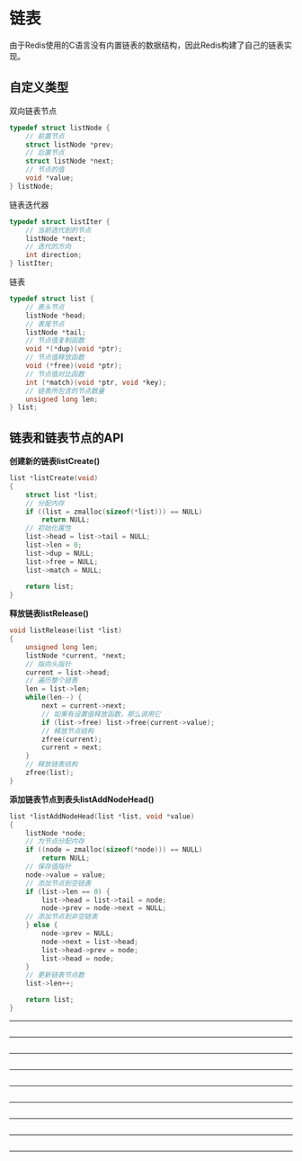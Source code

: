 # 链表
由于Redis使用的C语言没有内置链表的数据结构，因此Redis构建了自己的链表实现。
## 自定义类型
双向链表节点
```c
typedef struct listNode {
    // 前置节点
    struct listNode *prev;
    // 后置节点
    struct listNode *next;
    // 节点的值
    void *value;
} listNode;
```
链表迭代器
```c
typedef struct listIter {
    // 当前迭代到的节点
    listNode *next;
    // 迭代的方向
    int direction;
} listIter;
```
链表
```c
typedef struct list {
    // 表头节点
    listNode *head;
    // 表尾节点
    listNode *tail;
    // 节点值复制函数
    void *(*dup)(void *ptr);
    // 节点值释放函数
    void (*free)(void *ptr);
    // 节点值对比函数
    int (*match)(void *ptr, void *key);
    // 链表所包含的节点数量
    unsigned long len;
} list;
```
## 链表和链表节点的API
**创建新的链表listCreate()**
```c
list *listCreate(void)
{
    struct list *list;
    // 分配内存
    if ((list = zmalloc(sizeof(*list))) == NULL)
        return NULL;
    // 初始化属性
    list->head = list->tail = NULL;
    list->len = 0;
    list->dup = NULL;
    list->free = NULL;
    list->match = NULL;
    
    return list;
}
```

**释放链表listRelease()**
```c
void listRelease(list *list)
{
    unsigned long len;
    listNode *current, *next;
    // 指向头指针
    current = list->head;
    // 遍历整个链表
    len = list->len;
    while(len--) {
        next = current->next;
        // 如果有设置值释放函数，那么调用它
        if (list->free) list->free(current->value);
        // 释放节点结构
        zfree(current);
        current = next;
    }
    // 释放链表结构
    zfree(list);
}
```

**添加链表节点到表头listAddNodeHead()**
```c
list *listAddNodeHead(list *list, void *value)
{
    listNode *node;
    // 为节点分配内存
    if ((node = zmalloc(sizeof(*node))) == NULL)
        return NULL;
    // 保存值指针
    node->value = value;
    // 添加节点到空链表
    if (list->len == 0) {
        list->head = list->tail = node;
        node->prev = node->next = NULL;
    // 添加节点到非空链表
    } else {
        node->prev = NULL;
        node->next = list->head;
        list->head->prev = node;
        list->head = node;
    }
    // 更新链表节点数
    list->len++;

    return list;
}
```

****
```c
```

****
```c
```

****
```c
```

****
```c
```

****
```c
```

****
```c
```

****
```c
```

****
```c
```

****
```c
```


